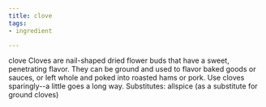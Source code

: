 ```yaml
---
title: clove
tags:
- ingredient

---
```

clove Cloves are nail-shaped dried flower buds that have a sweet, penetrating flavor. They can be ground and used to flavor baked goods or sauces, or left whole and poked into roasted hams or pork. Use cloves sparingly--a little goes a long way. Substitutes: allspice (as a substitute for ground cloves)
